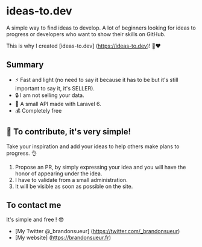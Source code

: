 # ideas-to.dev

A simple way to find ideas to develop. A lot of beginners looking for ideas to progress or developers who want to show their skills on GitHub.

This is why I created [ideas-to.dev] (https://ideas-to.dev)! 🚀❤️

## Summary

- ⚡️ Fast and light (no need to say it because it has to be but it's still important to say it, it's SELLER).
- 🔒 I am not selling your data.
- 🚀 A small API made with Laravel 6.
- 💰 Completely free 

## 🤝 To contribute, it's very simple!

Take your inspiration and add your ideas to help others make plans to progress. 👌

1. Propose an PR, by simply expressing your idea and you will have the honor of appearing under the idea.
2. I have to validate from a small administration.
3. It will be visible as soon as possible on the site.

## To contact me
It's simple and free ! 😎

- [My Twitter @_brandonsueur] (https://twitter.com/_brandonsueur)
- [My website] (https://brandonsueur.fr)
